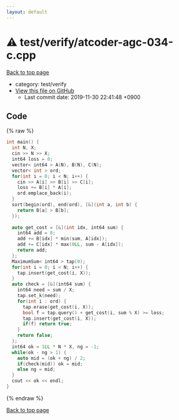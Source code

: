 ```yaml
---
layout: default
---
```


<!-- mathjax config similar to math.stackexchange -->
<script type="text/javascript" async
  src="https://cdnjs.cloudflare.com/ajax/libs/mathjax/2.7.5/MathJax.js?config=TeX-MML-AM_CHTML">
</script>
<script type="text/x-mathjax-config">
  MathJax.Hub.Config({
    TeX: { equationNumbers: { autoNumber: "AMS" }},
    tex2jax: {
      inlineMath: [ ['$','$'] ],
      processEscapes: true
    },
    "HTML-CSS": { matchFontHeight: false },
    displayAlign: "left",
    displayIndent: "2em"
  });
</script>

<script type="text/javascript" src="https://cdnjs.cloudflare.com/ajax/libs/jquery/3.4.1/jquery.min.js"></script>
<script src="https://cdn.jsdelivr.net/npm/jquery-balloon-js@1.1.2/jquery.balloon.min.js" integrity="sha256-ZEYs9VrgAeNuPvs15E39OsyOJaIkXEEt10fzxJ20+2I=" crossorigin="anonymous"></script>
<script type="text/javascript" src="../../../assets/js/copy-button.js"></script>
<link rel="stylesheet" href="../../../assets/css/copy-button.css" />


# :warning: test/verify/atcoder-agc-034-c.cpp
<a href="../../../index.html">Back to top page</a>

* category: test/verify
* <a href="{{ site.github.repository_url }}/blob/master/test/verify/atcoder-agc-034-c.cpp">View this file on GitHub</a>
    - Last commit date: 2019-11-30 22:41:48 +0900




## Code
{% raw %}
```cpp
int main() {
  int N, X;
  cin >> N >> X;
  int64 loss = 0;
  vector< int64 > A(N), B(N), C(N);
  vector< int > ord;
  for(int i = 0; i < N; i++) {
    cin >> A[i] >> B[i] >> C[i];
    loss += B[i] * A[i];
    ord.emplace_back(i);
  }
  sort(begin(ord), end(ord), [&](int a, int b) {
    return B[a] > B[b];
  });
 
  auto get_cost = [&](int idx, int64 sum) {
    int64 add = 0;
    add += B[idx] * min(sum, A[idx]);
    add += C[idx] * max(0LL, sum - A[idx]);
    return add;
  };
  MaximumSum< int64 > tap(0);
  for(int i = 0; i < N; i++) {
    tap.insert(get_cost(i, X));
  }
  auto check = [&](int64 sum) {
    int64 need = sum / X;
    tap.set_k(need);
    for(int i : ord) {
      tap.erase(get_cost(i, X));
      bool f = tap.query() + get_cost(i, sum % X) >= loss;
      tap.insert(get_cost(i, X));
      if(f) return true;
    }
    return false;
  };
  int64 ok = 1LL * N * X, ng = -1;
  while(ok - ng > 1) {
    auto mid = (ok + ng) / 2;
    if(check(mid)) ok = mid;
    else ng = mid;
  }
  cout << ok << endl;
}

```
{% endraw %}

<a href="../../../index.html">Back to top page</a>


